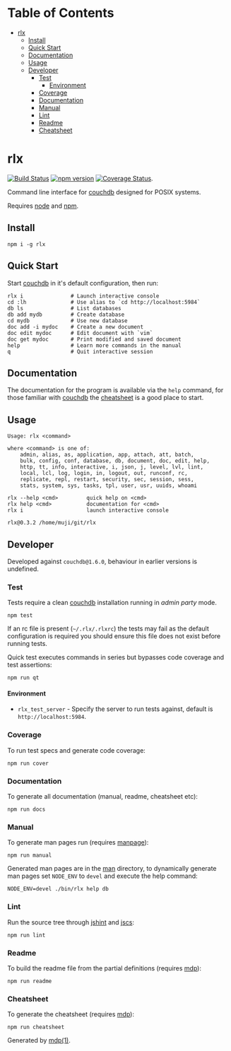 Table of Contents
=================

* [rlx](#rlx)
  * [Install](#install)
  * [Quick Start](#quick-start)
  * [Documentation](#documentation)
  * [Usage](#usage)
  * [Developer](#developer)
    * [Test](#test)
      * [Environment](#environment)
    * [Coverage](#coverage)
    * [Documentation](#documentation-1)
    * [Manual](#manual)
    * [Lint](#lint)
    * [Readme](#readme)
    * [Cheatsheet](#cheatsheet)

rlx
===

[<img src="https://travis-ci.org/tmpfs/rlx.svg" alt="Build Status">](https://travis-ci.org/tmpfs/rlx)
[<img src="http://img.shields.io/npm/v/rlx.svg" alt="npm version">](https://npmjs.org/package/rlx)
[<img src="https://coveralls.io/repos/tmpfs/rlx/badge.svg?branch=master&service=github&v=1" alt="Coverage Status">](https://coveralls.io/github/tmpfs/rlx?branch=master).

Command line interface for [couchdb](http://couchdb.apache.org) designed for POSIX systems.

Requires [node](http://nodejs.org) and [npm](http://www.npmjs.org).

## Install

```
npm i -g rlx
```

## Quick Start

Start [couchdb](http://couchdb.apache.org) in it's default configuration, then run:

```
rlx i               # Launch interactive console
cd :lh              # Use alias to `cd http://localhost:5984`
db ls               # List databases
db add mydb         # Create database
cd mydb             # Use new database
doc add -i mydoc    # Create a new document
doc edit mydoc      # Edit document with `vim`
doc get mydoc       # Print modified and saved document
help                # Learn more commands in the manual
q                   # Quit interactive session
```

## Documentation

The documentation for the program is available via the `help` command, for those familiar with [couchdb](http://couchdb.apache.org) the [cheatsheet](https://github.com/tmpfs/rlx/blob/master/doc/cheatsheet.md) is a good place to start.

## Usage

```
Usage: rlx <command>

where <command> is one of:
    admin, alias, as, application, app, attach, att, batch,
    bulk, config, conf, database, db, document, doc, edit, help,
    http, tt, info, interactive, i, json, j, level, lvl, lint,
    local, lcl, log, login, in, logout, out, runconf, rc,
    replicate, repl, restart, security, sec, session, sess,
    stats, system, sys, tasks, tpl, user, usr, uuids, whoami

rlx --help <cmd>         quick help on <cmd>
rlx help <cmd>           documentation for <cmd>
rlx i                    launch interactive console

rlx@0.3.2 /home/muji/git/rlx
```

## Developer

Developed against `couchdb@1.6.0`, behaviour in earlier versions is undefined.

### Test

Tests require a clean [couchdb](http://couchdb.apache.org) installation running in *admin party* mode.

```
npm test
```

If an rc file is present (`~/.rlx/.rlxrc`) the tests may fail as the default configuration is required you should ensure this file does not exist before running tests.

Quick test executes commands in series but bypasses code coverage and test assertions:

```
npm run qt
```

#### Environment

* `rlx_test_server` - Specify the server to run tests against, default is `http://localhost:5984`.

### Coverage

To run test specs and generate code coverage:

```
npm run cover
```

### Documentation

To generate all documentation (manual, readme, cheatsheet etc):

```
npm run docs
```

### Manual

To generate man pages run (requires [manpage](https://github.com/cli-kit/cli-manpage)):

```
npm run manual
```

Generated man pages are in the [man](https://github.com/tmpfs/rlx/blob/master/doc/man) directory, to dynamically generate man pages set `NODE_ENV` to `devel` and execute the help command:

```
NODE_ENV=devel ./bin/rlx help db
```

### Lint

Run the source tree through [jshint](http://jshint.com) and [jscs](http://jscs.info):

```
npm run lint
```

### Readme

To build the readme file from the partial definitions (requires [mdp](https://github.com/tmpfs/mdp)):

```
npm run readme
```

### Cheatsheet

To generate the cheatsheet (requires [mdp](https://github.com/tmpfs/mdp)):

```
npm run cheatsheet
```

Generated by [mdp(1)](https://github.com/tmpfs/mdp).

[couchdb]: http://couchdb.apache.org
[node]: http://nodejs.org
[npm]: http://www.npmjs.org
[man]: https://github.com/tmpfs/rlx/blob/master/doc/man
[mdp]: https://github.com/tmpfs/mdp
[manpage]: https://github.com/cli-kit/cli-manpage
[jshint]: http://jshint.com
[jscs]: http://jscs.info
